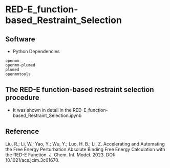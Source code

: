 # RED-E_function-based_Restraint_Selection
## Software 
- Python Dependencies
```
openmm 
openmm-plumed
plumed
openmmtools
```
## The RED-E function-based restraint selection procedure
- It was shown in detail in the RED-E_function-based_Restraint_Selection.ipynb
## Reference
Liu, R.; Li, W.; Yao, Y.; Wu, Y.; Luo, H. B.; Li, Z. Accelerating and Automating the Free Energy Perturbation Absolute Binding Free Energy Calculation with the RED-E Function. J. Chem. Inf. Model. 2023. DOI: 10.1021/acs.jcim.3c01670.
